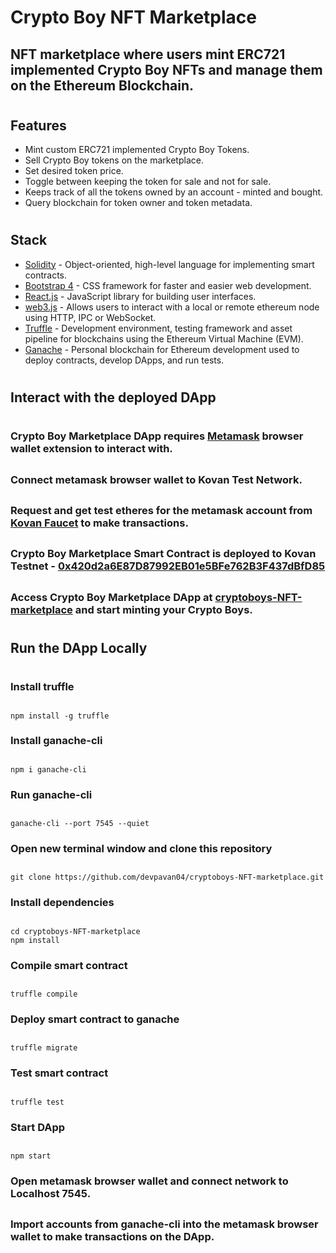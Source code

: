 # Crypto Boy NFT Marketplace
## NFT marketplace where users mint ERC721 implemented Crypto Boy NFTs and manage them on the Ethereum Blockchain.
#
## Features
- Mint custom ERC721 implemented Crypto Boy Tokens.
- Sell Crypto Boy tokens on the marketplace.
- Set desired token price.
- Toggle between keeping the token for sale and not for sale.
- Keeps track of all the tokens owned by an account - minted and bought.
- Query blockchain for token owner and token metadata.
#
## Stack
- [Solidity](https://docs.soliditylang.org/en/v0.7.6/) - Object-oriented, high-level language for implementing smart contracts.
- [Bootstrap 4](https://getbootstrap.com/) - CSS framework for faster and easier web development.
- [React.js](https://reactjs.org/) - JavaScript library for building user interfaces.
- [web3.js](https://web3js.readthedocs.io/en/v1.3.4/) - Allows users to interact with a local or remote ethereum node using HTTP, IPC or WebSocket.
- [Truffle](https://www.trufflesuite.com/truffle) - Development environment, testing framework and asset pipeline for blockchains using the Ethereum Virtual Machine (EVM).
- [Ganache](https://www.trufflesuite.com/ganache) - Personal blockchain for Ethereum development used to deploy contracts, develop DApps, and run tests.
#
## Interact with the deployed DApp
#
### Crypto Boy Marketplace DApp requires [Metamask](https://metamask.io/) browser wallet extension to interact with.
##
### Connect metamask browser wallet to Kovan Test Network.
##
### Request and get test etheres for the metamask account from [Kovan Faucet](https://gitter.im/kovan-testnet/faucet) to make transactions.
##
### Crypto Boy Marketplace Smart Contract is deployed to Kovan Testnet - [0x420d2a6E87D87992EB01e5BFe762B3F437dBfD85](https://kovan.etherscan.io/address/0x420d2a6e87d87992eb01e5bfe762b3f437dbfd85)
##
### Access Crypto Boy Marketplace DApp at [cryptoboys-NFT-marketplace](https://devpavan04.github.io/cryptoboys-NFT-marketplace/#/) and start minting your Crypto Boys.
#
## Run the DApp Locally
#
### Install truffle
##
```
npm install -g truffle
```
### Install ganache-cli
##
```
npm i ganache-cli
```
### Run ganache-cli
##
```
ganache-cli --port 7545 --quiet
```
### Open new terminal window and clone this repository
##
```
git clone https://github.com/devpavan04/cryptoboys-NFT-marketplace.git
```
### Install dependencies
##
```
cd cryptoboys-NFT-marketplace
npm install
```
### Compile smart contract
##
```
truffle compile
```
### Deploy smart contract to ganache
##
```
truffle migrate
```
### Test smart contract
##
```
truffle test
```
### Start DApp
##
```
npm start
```
### Open metamask browser wallet and connect network to Localhost 7545.
##
### Import accounts from ganache-cli into the metamask browser wallet to make transactions on the DApp.
#